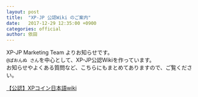 ```yaml
---
layout: post
title:  "XP-JP 公認Wiki のご案内"
date:   2017-12-29 12:35:00 +0900
categories: official
author: 依田
---  
```

XP-JP Marketing Team よりお知らせです。  
`@ぱおんぬ さん`を中心として、XP-JP公認Wikiを作っています。  
お知らせやよくある質問など、こちらにもまとめてありますので、ご覧ください。  

[【公認】XPコイン日本語wiki](http://xpcoin.sokuhou.wiki/)  
